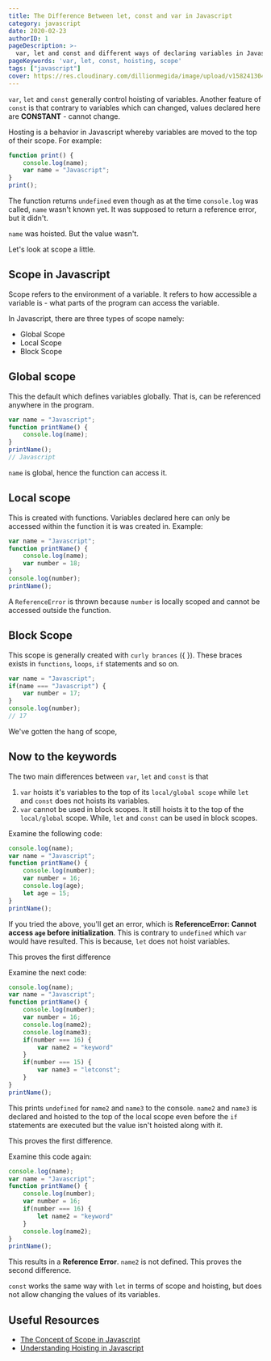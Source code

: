 ```yaml
---
title: The Difference Between let, const and var in Javascript
category: javascript
date: 2020-02-23
authorID: 1
pageDescription: >-
  var, let and const and different ways of declaring variables in Javascript. The difference between them is that var hoists its variables to the top of its local or global scope while let and const does not hoist variables.
pageKeywords: 'var, let, const, hoisting, scope'
tags: ["javascript"] 
cover: https://res.cloudinary.com/dillionmegida/image/upload/v1582413049/images/thewebfor5/let_const_var_pvfjmt.png
---
```


`var`, `let` and `const` generally control hoisting of variables. Another feature of `const` is that contrary to variables which can changed, values declared here are **CONSTANT** - cannot change.

Hosting is a behavior in Javascript whereby variables are moved to the top of their scope. For example:

```js
function print() {
    console.log(name);
    var name = "Javascript";
}
print();
```

The function returns `undefined` even though as at the time `console.log` was called, `name` wasn't known yet.  It was supposed to return a reference error, but it didn't.

`name` was hoisted. But the value wasn't.

Let's look at scope a little.

## Scope in Javascript

Scope refers to the environment of a variable. It refers to how accessible a variable is - what parts of the program can access the variable.

In Javascript, there are three types of scope namely:

- Global Scope
- Local Scope
- Block Scope

## Global scope

This the default which defines variables globally. That is, can be referenced anywhere in the program.

```js
var name = "Javascript";
function printName() {
    console.log(name);
}
printName();
// Javascript
```

`name` is global, hence the function can access it.

## Local scope

This is created with functions. Variables declared here can only be accessed within the function it is was created in. Example:

```js
var name = "Javascript";
function printName() {
    console.log(name);
    var number = 18;
}
console.log(number);
printName();
```

A `ReferenceError` is thrown because `number` is locally scoped and cannot be accessed outside the function.

## Block Scope

This scope is generally created with `curly brances` ({ }). These braces exists in `functions`, `loops`, `if` statements and so on.

```js
var name = "Javascript";
if(name === "Javascript") {
    var number = 17;
}
console.log(number);
// 17
```

We've gotten the hang of scope,

## Now to the keywords

The two main differences between `var`, `let` and `const` is that

1. `var` hoists it's variables to the top of its `local/global scope` while `let` and `const` does not hoists its variables.
2. `var` cannot be used in block scopes. It still hoists it to the top of the `local/global` scope. While, `let` and `const` can be used in block scopes.

Examine the following code:

```js
console.log(name);
var name = "Javascript";
function printName() {
    console.log(number);
    var number = 16;
    console.log(age);
    let age = 15;
}
printName();
```

If you tried the above, you'll get an error, which is **ReferenceError: Cannot access `age` before initialization**. This is contrary to `undefined` which `var` would have resulted. This is because,  `let` does not hoist variables.

This proves the first difference

Examine the next code:

```js
console.log(name);
var name = "Javascript";
function printName() {
    console.log(number);
    var number = 16;
    console.log(name2);
    console.log(name3);
    if(number === 16) {
        var name2 = "keyword"
    }
    if(number === 15) {
        var name3 = "letconst";
    }
}
printName();
```

This prints `undefined` for `name2` and `name3` to the console. `name2` and `name3` is declared and hoisted to the top of the local scope even before the `if` statements are executed but the value isn't hoisted along with it.

This proves the first difference.

Examine this code again:

```js
console.log(name);
var name = "Javascript";
function printName() {
    console.log(number);
    var number = 16;
    if(number === 16) {
        let name2 = "keyword"
    }
    console.log(name2);
}
printName();
```

This results in a **Reference Error**. `name2` is not defined. This proves the second difference.

`const` works the same way with `let` in terms of scope and hoisting, but does not allow changing the values of its variables.

## Useful Resources

- [The Concept of Scope in Javascript](https://blog.soshace.com/the-concept-of-scope-in-javascript/)
- [Understanding Hoisting in Javascript](https://scotch.io/tutorials/understanding-hoisting-in-javascript)